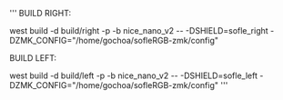 '''
BUILD RIGHT:

west build -d build/right -p -b nice_nano_v2 -- -DSHIELD=sofle_right -DZMK_CONFIG="/home/gochoa/sofleRGB-zmk/config"


BUILD LEFT:

west build -d build/left -p -b nice_nano_v2 -- -DSHIELD=sofle_left -DZMK_CONFIG="/home/gochoa/sofleRGB-zmk/config"
'''
